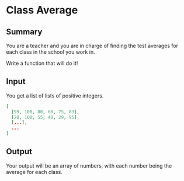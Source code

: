 # Class Average

## Summary

You are a teacher and you are in charge of finding the test averages for each class in the school you work in.

Write a function that will do it!

## Input

You get a list of lists of positive integers.

```json
[
  [99, 100, 80, 60, 75, 83],
  [20, 100, 55, 48, 29, 95],
  [...],
  ...
]
```

## Output

Your output will be an array of numbers, with each number being the average for each class.